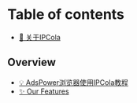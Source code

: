 # Table of contents

* [👋 关于IPCola](README.md)

## Overview

* [💡 AdsPower浏览器使用IPCola教程](overview/adspower-liu-lan-qi-shi-yong-ipcola-jiao-cheng.md)
* [✨ Our Features](overview/our-features.md)
